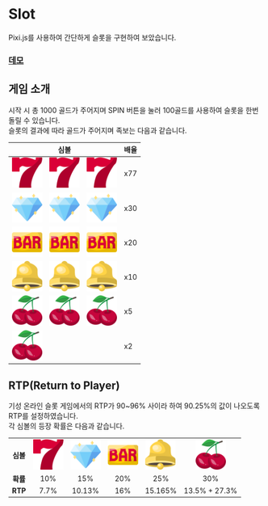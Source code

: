 # Slot

Pixi.js를 사용하여 간단하게 슬롯을 구현하여 보았습니다.

### [데모](https://wkdgns135.github.io/Slot/)

## 게임 소개

시작 시 총 1000 골드가 주어지며 SPIN 버튼을 눌러 100골드를 사용하여 슬롯을 한번 돌릴 수 있습니다.<br>
슬롯의 결과에 따라 골드가 주어지며 족보는 다음과 같습니다.

<table>
  <thead>
    <tr>
      <th colspan="3">심볼</th>
      <th>배율</th>
    </tr>
  </thead>
  <tbody>
    <tr>
      <td>
        <img src="src/images/seven.png" alt="seven" style="width: 60px; height: auto;">
      </td>
      <td>
        <img src="src/images/seven.png" alt="seven" style="width: 60px; height: auto;">
      </td>
      <td>
        <img src="src/images/seven.png" alt="seven" style="width: 60px; height: auto;">
      </td>
      <td>x77</td>
    </tr>
        <tr>
      <td>
        <img src="src/images/diamond.png" alt="seven" style="width: 60px; height: auto;">
      </td>
      <td>
        <img src="src/images/diamond.png" alt="seven" style="width: 60px; height: auto;">
      </td>
      <td>
        <img src="src/images/diamond.png" alt="seven" style="width: 60px; height: auto;">
      </td>
      <td>x30</td>
    </tr>
            <tr>
      <td>
        <img src="src/images/bar.png" alt="seven" style="width: 60px; height: auto;">
      </td>
      <td>
        <img src="src/images/bar.png" alt="seven" style="width: 60px; height: auto;">
      </td>
      <td>
        <img src="src/images/bar.png" alt="seven" style="width: 60px; height: auto;">
      </td>
      <td>x20</td>
    </tr>
            <tr>
      <td>
        <img src="src/images/bell.png" alt="seven" style="width: 60px; height: auto;">
      </td>
      <td>
        <img src="src/images/bell.png" alt="seven" style="width: 60px; height: auto;">
      </td>
      <td>
        <img src="src/images/bell.png" alt="seven" style="width: 60px; height: auto;">
      </td>
      <td>x10</td>
    </tr>
            <tr>
      <td>
        <img src="src/images/cherries.png" alt="seven" style="width: 60px; height: auto;">
      </td>
      <td>
        <img src="src/images/cherries.png" alt="seven" style="width: 60px; height: auto;">
      </td>
      <td>
        <img src="src/images/cherries.png" alt="seven" style="width: 60px; height: auto;">
      </td>
      <td>x5</td>
    </tr>
                <tr>
      <td colspan = 3>
        <img src="src/images/cherries.png" alt="seven" style="width: 60px; height: auto;">
      </td>
      <td>x2</td>
    </tr>
  </tbody>
</table>

## RTP(Return to Player)

기성 온라인 슬롯 게임에서의 RTP가 90~96% 사이라 하여 90.25%의 값이 나오도록 RTP를 설정하였습니다.<br>
각 심볼의 등장 확률은 다음과 같습니다.

<table>
    <tr>
        <td align="center"><b>심볼</b></th>
        <td>
            <img src="src/images/seven.png" alt="seven" style="width: 60px; height: auto;">
          </td>
          <td>
            <img src="src/images/diamond.png" alt="seven" style="width: 60px; height: auto;">
          </td>
          <td>
            <img src="src/images/bar.png" alt="seven" style="width: 60px; height: auto;">
          </td>
          <td>
            <img src="src/images/bell.png" alt="seven" style="width: 60px; height: auto;">
          </td>
          <td align="center">
            <img src="src/images/cherries.png" alt="seven" style="width: 60px; height: auto;">
          </td>
    </tr>
    <tr>
        <td align="center"><b>확률</b></th>
        <td align="center">10%</td>
        <td align="center">15%</td>
        <td align="center">20%</td>
        <td align="center">25%</td>
        <td align="center">30%</td>
    </tr>
    <tr>
        <td align="center"><b>RTP</b></th>
            <td align="center">7.7%</td>
            <td align="center">10.13%</td>
            <td align="center">16%</td>
            <td align="center">15.165%</td>
        <td align="center">13.5% + 27.3%</td>
    </tr>
</table>
